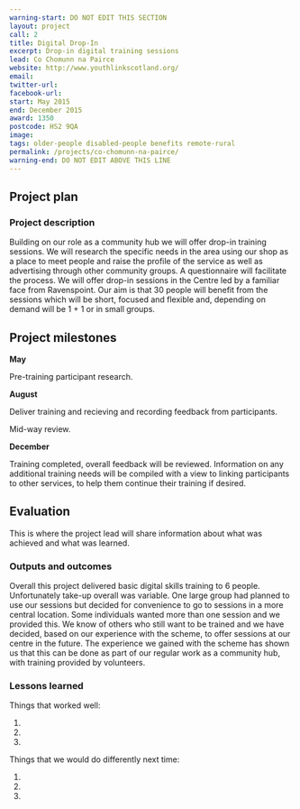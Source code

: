 ```yaml
---
warning-start: DO NOT EDIT THIS SECTION
layout: project
call: 2
title: Digital Drop-In
excerpt: Drop-in digital training sessions
lead: Co Chomunn na Pairce
website: http://www.youthlinkscotland.org/
email:
twitter-url:
facebook-url:
start: May 2015
end: December 2015
award: 1350
postcode: HS2 9QA
image:
tags: older-people disabled-people benefits remote-rural
permalink: /projects/co-chomunn-na-pairce/
warning-end: DO NOT EDIT ABOVE THIS LINE
---
```


## Project plan

### Project description

Building on our role as a community hub we will offer drop-in training sessions. We will research the specific needs in the area using our shop as a place to meet people and raise the profile of the service as well as advertising through other community groups. A questionnaire will facilitate the process. We will offer drop-in sessions in the Centre led by a familiar face from Ravenspoint. Our aim is that 30 people will benefit from the sessions which will be short, focused and flexible and, depending on demand will be 1 + 1 or in small groups.


## Project milestones

**May**

Pre-training participant research.

**August**

Deliver training and recieving and recording feedback from participants.

Mid-way review.

**December**

Training completed, overall feedback will be reviewed. Information on any additional training needs will be compiled with a view to linking participants to other services, to help them continue their training if desired.


## Evaluation

This is where the project lead will share information about what was achieved and what was learned.

### Outputs and outcomes

Overall this project delivered basic digital skills training to 6 people. Unfortunately take-up overall was variable. One large group had planned to use our sessions but decided for convenience to go to sessions in a more central location. Some individuals wanted more than one session and we provided this. We know of others who still want to be trained and we have decided, based on our experience with the scheme, to offer sessions at our centre in the future. The experience we gained with the scheme has shown us that this can be done as part of our regular work as a community hub, with training provided by volunteers.

### Lessons learned

Things that worked well:

1.
2.
3.

Things that we would do differently next time:

1.
2.
3.
